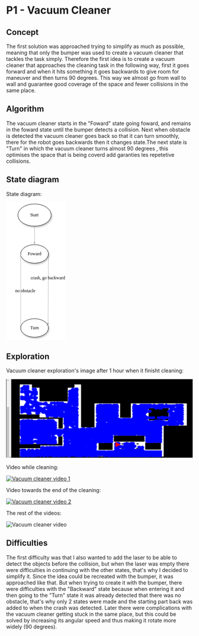 # P1 - Vacuum Cleaner
## Concept

The first solution was approached trying to simplify as much as possible, meaning that only the bumper was used to create a vacuum cleaner that tackles the task simply. Therefore the first idea is to create a vacuum cleaner that approaches the cleaning task in the following way, first it goes forward and when it hits something it goes backwards to give room for maneuver and then turns 90 degrees. This way we almost go from wall to wall and guarantee good coverage of the space and fewer collisions in the same place.

## Algorithm

The vacuum cleaner starts in the "Foward" state going foward, and remains in the foward state until the bumper detects a collision. Next when obstacle is detected the vacuum cleaner goes back so that it can turn smoothly, there for the robot goes backwards then it changes state.The next state is "Turn" in which the vacuum cleaner turns almost 90 degrees , this optimises the space that is being coverd add garanties les repetetive collisions.

## State diagram
State diagram:

![State diagram](state_diagram.png "State diagram")


## Exploration
Vacuum cleaner exploration's image after 1 hour when it finisht cleaning:

![Vacuum cleaner image](Primera_solucion.png "Vacuum cleaner image")


Video while cleaning:

[![Vacuum cleaner video 1](blob:https://urjc-my.sharepoint.com/8fbc1b96-6be1-4cea-aa57-435def3aa9b9)](https://urjc-my.sharepoint.com/:v:/g/personal/d_milenova_2019_alumnos_urjc_es/ESbrpMoaT61OqJ7LRNtQyccB7RrO_sfiJPJmEAMmSZGBXw?nav=eyJyZWZlcnJhbEluZm8iOnsicmVmZXJyYWxBcHAiOiJTdHJlYW1XZWJBcHAiLCJyZWZlcnJhbFZpZXciOiJTaGFyZURpYWxvZy1MaW5rIiwicmVmZXJyYWxBcHBQbGF0Zm9ybSI6IldlYiIsInJlZmVycmFsTW9kZSI6InZpZXcifX0%3D&e=vnwi5U "Vacuum cleaner video 1")

Video towards the end of the cleaning:

[![Vacuum cleaner video 2](blob:https://urjc-my.sharepoint.com/407624ac-34b7-4ce0-9e85-2261a94ae96a)](https://urjc-my.sharepoint.com/:v:/g/personal/d_milenova_2019_alumnos_urjc_es/EZitQso7KL9NlvtYksNiU0sBasKiLi3Yino5S_zwnhi08A?nav=eyJyZWZlcnJhbEluZm8iOnsicmVmZXJyYWxBcHAiOiJTdHJlYW1XZWJBcHAiLCJyZWZlcnJhbFZpZXciOiJTaGFyZURpYWxvZy1MaW5rIiwicmVmZXJyYWxBcHBQbGF0Zm9ybSI6IldlYiIsInJlZmVycmFsTW9kZSI6InZpZXcifX0%3D&e=gBGTzY "Vacuum cleaner video 2")

The rest of the videos:

![Vacuum cleaner video](https://github.com/urjc-docencia-robotica-movil/p1-vacuum-cleaner-24-25-dmilenova/tree/main/videos "Vacuum cleaner video")

## Difficulties

The first difficulty was that I also wanted to add the laser to be able to detect the objects before the collision, but when the laser was empty there were difficulties in continuing with the other states, that's why I decided to simplify it. Since the idea could be recreated with the bumper, it was approached like that. But when trying to create it with the bumper, there were difficulties with the "Backward" state because when entering it and then going to the "Turn" state it was already detected that there was no obstacle, that's why only 2 states were made and the starting part back was added to when the crash was detected. Later there were complications with the vacuum cleaner getting stuck in the same place, but this could be solved by increasing its angular speed and thus making it rotate more widely (90 degrees).
